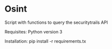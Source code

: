 # Osint

Script with functions to query the securitytrails API

Requisites: Python version 3

Installation: pip install -r requirements.tx
